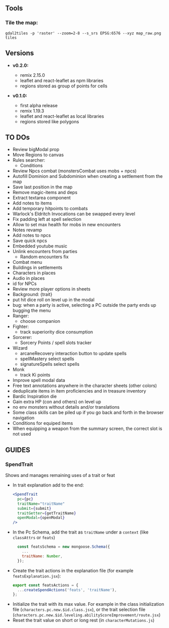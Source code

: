 ## Tools

### Tile the map:

`gdal2tiles -p 'raster' --zoom=2-8 --s_srs EPSG:6576 --xyz map_raw.png tiles`

## Versions

- **v0.2.0:**
  - remix 2.15.0
  - leaflet and react-leaflet as npm libraries
  - regions stored as group of points for cells

- **v0.1.0:**
  - first alpha release
  - remix 1.19.3
  - leaflet and react-leaflet as local libraries
  - regions stored like polygons

## TO DOs

- Review bigModal prop
- Move Regions to canvas
- Rules searcher:
  - Conditions
- Review Npcs combat (monstersCombat uses mobs + npcs)
- Autofill Dominion and Subdominion when creating a settlement from the map
- Save last position in the map
- Remove magic-items and deps
- Extract textarea component
- Add notes to items
- Add temporary hitpoints to combats
- Warlock's Eldritch Invocations can be swapped every level
- Fix padding left at spell selection
- Allow to set max health for mobs in new encounters
- Notes revamp
- Add notes to npcs
- Save quick npcs
- Embedded youtube music
- Unlink encounters from parties
  - Random encounters fix
- Combat menu
- Buildings in settlements
- Characters in places
- Audio in places
- id for NPCs
- Review more player options in sheets
- Background: {trait}
- put hit dice roll on level up in the modal
- bug: when a party is active, selecting a PC outside the party ends up bugging the menu
- Ranger:
  - choose companion
- Fighter:
  - track superiority dice consumption
- Sorcerer:
  - Sorcery Points / spell slots tracker
- Wizard
  - arcaneRecovery interaction button to update spells
  - spellMastery select spells
  - signatureSpells select spells
- Monk
  - track Ki points
- Improve spell modal data
- Free text annotations anywhere in the character sheets (other colors)
- deduplicate items in item proficiencies and in treasure inventory
- Bardic Inspiration die
- Gain extra HP (con and others) on level up
- no env monsters without details and/or translations
- Some class skills can be piled up if you go back and forth in the browser navigation
- Conditions for equiped items
- When equipping a weapon from the summary screen, the correct slot is not used

## GUIDES
### SpendTrait
Shows and manages remaining uses of a trait or feat
- In trait explanation add to the end:
    ```jsx
    <SpendTrait
      pc={pc}
      traitName="traitName"
      submit={submit}
      traitGetter={getTraitName}
      openModal={openModal}
    />
    ```
- In the Pc Schema, add the trait as `traitName` under a `context` (like `classAttrs` or `feats`)
    ```js
      const featsSchema = new mongoose.Schema({
        ...
        traitName: Number,
      });
    ```
- Create the trait actions in the explanation file (for example `featsExplanation.jsx`):
    ```js
    export const featsActions = {
      ...createSpendActions('feats', 'traitName'),
    };
    ```
- Initialize the trait with its max value. For example in the class initialization file (`characters.pc.new.$id.class.jsx`), or the trait selection file (`characters.pc.new.$id.leveling.abilityScoreImprovement/route.jsx`)
- Reset the trait value on short or long rest (in `characterMutations.js`)
